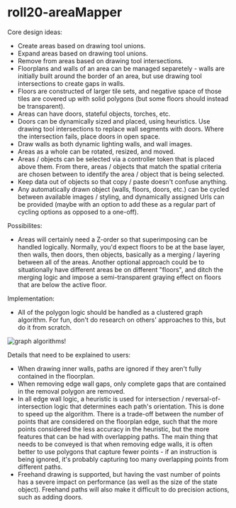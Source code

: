 # roll20-areaMapper

Core design ideas:
- Create areas based on drawing tool unions.
- Expand areas based on drawing tool unions.
- Remove from areas based on drawing tool intersections.
- Floorplans and walls of an area can be managed separetely - walls are initially built around the border of an area, but use drawing tool intersections to create gaps in walls.
- Floors are constructed of larger tile sets, and negative space of those tiles are covered up with solid polygons (but some floors should instead be transparent).
- Areas can have doors, stateful objects, torches, etc.
- Doors can be dynamically sized and placed, using heuristics. Use drawing tool intersections to replace wall segments with doors. Where the intersection fails, place doors in open space.
- Draw walls as both dynamic lighting walls, and wall images.
- Areas as a whole can be rotated, resized, and moved.
- Areas / objects can be selected via a controller token that is placed above them. From there, areas / objects that match the spatial criteria are chosen between to identify the area / object that is being selected.
- Keep data out of objects so that copy / paste doesn't confuse anything.
- Any automatically drawn object (walls, floors, doors, etc.) can be cycled between available images / styling, and dynamically assigned Urls can be provided (maybe with an option to add these as a regular part of cycling options as opposed to a one-off).

Possibilites:
- Areas will certainly need a Z-order so that superimposing can be handled logically. Normally, you'd expect floors to be at the base layer, then walls, then doors, then objects, basically as a merging / layering between all of the areas. Another optional approach could be to situationally have different areas be on different "floors", and ditch the merging logic and impose a semi-transparent graying effect on floors that are below the active floor.

Implementation:
- All of the polygon logic should be handled as a clustered graph algorithm. For fun, don't do research on others' approaches to this, but do it from scratch.

![graph algorithms!](http://i.imgur.com/QUJJXA5.jpg)

Details that need to be explained to users:
- When drawing inner walls, paths are ignored if they aren't fully contained in the floorplan.
- When removing edge wall gaps, only complete gaps that are contained in the removal polygon are removed.
- In all edge wall logic, a heuristic is used for intersection / reversal-of-intersection logic that determines each path's orientation. This is done to speed up the algorithm. There is a trade-off between the number of points that are considered on the floorplan edge, such that the more points considered the less accuracy in the heuristic, but the more features that can be had with overlapping paths. The main thing that needs to be conveyed is that when removing edge walls, it is often better to use polygons that capture fewer points - if an instruction is being ignored, it's probably capturing too many overlapping points from different paths.
- Freehand drawing is supported, but having the vast number of points has a severe impact on performance (as well as the size of the state object). Freehand paths will also make it difficult to do precision actions, such as adding doors.
